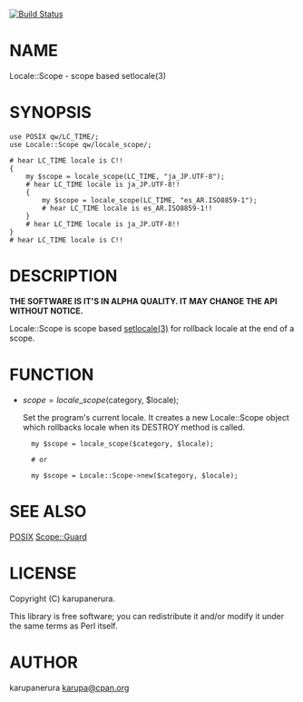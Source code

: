 [![Build Status](https://travis-ci.org/karupanerura/Locale-Scope.svg?branch=master)](https://travis-ci.org/karupanerura/Locale-Scope)
# NAME

Locale::Scope - scope based setlocale(3)

# SYNOPSIS

    use POSIX qw/LC_TIME/;
    use Locale::Scope qw/locale_scope/;

    # hear LC_TIME locale is C!!
    {
        my $scope = locale_scope(LC_TIME, "ja_JP.UTF-8");
        # hear LC_TIME locale is ja_JP.UTF-8!!
        {
            my $scope = locale_scope(LC_TIME, "es_AR.ISO8859-1");
            # hear LC_TIME locale is es_AR.ISO8859-1!!
        }
        # hear LC_TIME locale is ja_JP.UTF-8!!
    }
    # hear LC_TIME locale is C!!

# DESCRIPTION

**THE SOFTWARE IS IT'S IN ALPHA QUALITY. IT MAY CHANGE THE API WITHOUT NOTICE.**

Locale::Scope is scope based [setlocale(3)](http://man.he.net/man3/setlocale) for rollback locale at the end of a scope.

# FUNCTION

- $scope = locale\_scope($category, $locale);

    Set the program's current locale.
    It creates a new Locale::Scope object which rollbacks locale when its DESTROY method is called.

        my $scope = locale_scope($category, $locale);

        # or

        my $scope = Locale::Scope->new($category, $locale);

# SEE ALSO

[POSIX](https://metacpan.org/pod/POSIX)
[Scope::Guard](https://metacpan.org/pod/Scope::Guard)

# LICENSE

Copyright (C) karupanerura.

This library is free software; you can redistribute it and/or modify
it under the same terms as Perl itself.

# AUTHOR

karupanerura <karupa@cpan.org>
